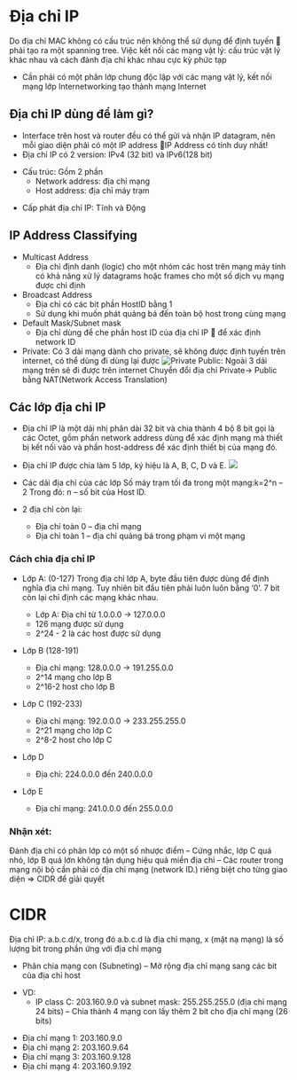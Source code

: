 # Địa chỉ IP 
Do địa chỉ MAC không có cấu trúc nên không thể sử dụng để định tuyến  phải tạo ra một spanning tree. Việc kết nối các mạng vật lý: cấu trúc vật lý khác nhau và cách đánh địa chỉ khác nhau cực kỳ phức tạp
* Cần phải có một phân lớp chung độc lập với các mạng vật lý, kết nối mạng lớp Internetworking tạo thành mạng Internet
## Địa chỉ IP dùng để làm gì?
* Interface trên host và router đều có thể gửi và nhận IP datagram, nên mỗi giao diện phải có một IP address IP Address có tính duy nhất!
* Địa chỉ IP có 2 version: IPv4 (32 bit) và IPv6(128 bit)
- Cấu trúc: Gồm 2 phần
    * Network address: địa chỉ mạng
    * Host address: địa chỉ máy trạm
* Cấp phát địa chỉ IP: Tĩnh và Động
## IP Address Classifying
* Multicast Address
  * Địa chỉ định danh (logic) cho một nhóm các host trên mạng máy tính có khả năng xử lý datagrams hoặc frames cho một số dịch vụ mạng được chỉ định
* Broadcast Address
  * Địa chỉ có các bit phần HostID bằng 1
  * Sử dụng khi muốn phát quảng bá đến toàn bộ host trong cùng mạng
* Default Mask/Subnet mask
  * Địa chỉ dùng để che phần host ID của địa chỉ IP  để xác định network ID
* Private: Có 3 dải mạng dành cho private, sẽ không được định tuyến trên internet, có thể dùng đi dùng lại được
![Private](https://3.bp.blogspot.com/-tqXXjldaJSs/V1ECAxQxmmI/AAAAAAAAAfI/qHUIvZG30mMGLcsNAB16dn7OeMk-sGYpACLcB/s1600/Capture.PNG)
Public: Ngoài 3 dải mạng trên sẽ đi được trên internet
Chuyển đổi địa chỉ Private-> Public bằng NAT(Network Access Translation)
## Các lớp địa chỉ IP
* Địa chỉ IP là một dải nhị phân dài 32 bit và chia thành 4 bộ 8 bit gọi là các Octet, gồm phần network address dùng để xác định mạng mà thiết bị kết nối vào và phần host-address để xác định thiết bị của mạng đó.   
* Địa chỉ IP được chia làm 5 lớp, ký hiệu là A, B, C, D và E.
![](https://techhub.hpe.com/eginfolib/networking/docs/switches/5130ei/5200-3942_l3-ip-svcs_cg/content/images/image8.png) 

* Các dải địa chỉ của các lớp
Số máy trạm tối đa trong một mạng:k=2^n – 2
Trong đó: n – số bit của Host ID.
* 2 địa chỉ còn lại:
  * Địa chỉ toàn 0 – địa chỉ mạng
  * Địa chỉ toàn 1 – địa chỉ quảng bá trong phạm vi một mạng

### Cách chia địa chỉ IP
* Lớp A: (0-127)
Trong địa chỉ lớp A, byte đầu tiên được dùng để định nghĩa địa chỉ mạng. Tuy nhiên bit đầu tiên phải luôn luôn bằng ‘0’. 7 bit còn lại chỉ định các mạng khác nhau.     
    * Lớp A: Địa chỉ từ 1.0.0.0 -> 127.0.0.0
    * 126 mạng được sử dụng 
    * 2^24 - 2 là các host được sử dụng

* Lớp B   (128-191)
    * Địa chỉ mạng: 128.0.0.0 -> 191.255.0.0
    * 2^14 mạng cho lớp B
    * 2^16-2 host cho lớp B

* Lớp C (192-233)
    * Địa chỉ mạng: 192.0.0.0 -> 233.255.255.0
    *  2^21 mạng cho lớp C
    *  2^8-2 host cho lớp C

* Lớp D
    * Địa chỉ: 224.0.0.0 đến 240.0.0.0

* Lớp E
    * Địa chỉ mạng: 241.0.0.0 đến 255.0.0.0
### Nhận xét:
Đánh địa chỉ có phân lớp có một số nhược điểm
– Cứng nhắc, lớp C quá nhỏ, lớp B quá lớn không tận dụng hiệu quả miền địa chỉ
– Các router trong mạng nội bộ cần phải có địa chỉ mạng (network ID.) riêng biệt cho từng giao diện
=> CIDR để giải quyết
# CIDR
Địa chỉ IP: a.b.c.d/x, trong đó a.b.c.d là địa chỉ mạng, x (mặt nạ mạng) là số lượng bit trong phần ứng với địa chỉ mạng
* Phân chia mạng con (Subneting)
– Mở rộng địa chỉ mạng sang các bit của địa chỉ host
- VD:
  * IP class C: 203.160.9.0 và subnet mask: 255.255.255.0 (địa chỉ mạng 24 bits)
– Chia thành 4 mạng con lấy thêm 2 bít cho địa chỉ mạng (26 bits)
* Địa chỉ mạng 1: 203.160.9.0
* Địa chỉ mạng 2: 203.160.9.64
* Địa chỉ mạng 3: 203.160.9.128
* Địa chỉ mạng 4: 203.160.9.192